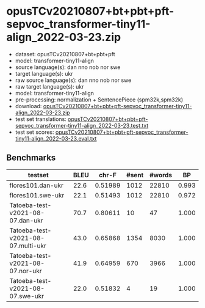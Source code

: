 # opusTCv20210807+bt+pbt+pft-sepvoc_transformer-tiny11-align_2022-03-23.zip

* dataset: opusTCv20210807+bt+pbt+pft
* model: transformer-tiny11-align
* source language(s): dan nno nob nor swe
* target language(s): ukr
* raw source language(s): dan nno nob nor swe
* raw target language(s): ukr
* model: transformer-tiny11-align
* pre-processing: normalization + SentencePiece (spm32k,spm32k)
* download: [opusTCv20210807+bt+pbt+pft-sepvoc_transformer-tiny11-align_2022-03-23.zip](https://object.pouta.csc.fi/Tatoeba-MT-models/gmq-ukr/opusTCv20210807+bt+pbt+pft-sepvoc_transformer-tiny11-align_2022-03-23.zip)
* test set translations: [opusTCv20210807+bt+pbt+pft-sepvoc_transformer-tiny11-align_2022-03-23.test.txt](https://object.pouta.csc.fi/Tatoeba-MT-models/gmq-ukr/opusTCv20210807+bt+pbt+pft-sepvoc_transformer-tiny11-align_2022-03-23.test.txt)
* test set scores: [opusTCv20210807+bt+pbt+pft-sepvoc_transformer-tiny11-align_2022-03-23.eval.txt](https://object.pouta.csc.fi/Tatoeba-MT-models/gmq-ukr/opusTCv20210807+bt+pbt+pft-sepvoc_transformer-tiny11-align_2022-03-23.eval.txt)

## Benchmarks

| testset | BLEU  | chr-F | #sent | #words | BP |
|---------|-------|-------|-------|--------|----|
| flores101.dan-ukr 	| 22.6 	| 0.51989 	| 1012 	| 22810 	| 0.993 |
| flores101.swe-ukr 	| 22.1 	| 0.51493 	| 1012 	| 22810 	| 0.972 |
| Tatoeba-test-v2021-08-07.dan-ukr 	| 70.7 	| 0.80611 	| 10 	| 47 	| 1.000 |
| Tatoeba-test-v2021-08-07.multi-ukr 	| 43.0 	| 0.65868 	| 1354 	| 8030 	| 1.000 |
| Tatoeba-test-v2021-08-07.nor-ukr 	| 41.9 	| 0.64959 	| 670 	| 3966 	| 1.000 |
| Tatoeba-test-v2021-08-07.swe-ukr 	| 22.0 	| 0.51832 	| 4 	| 19 	| 1.000 |

